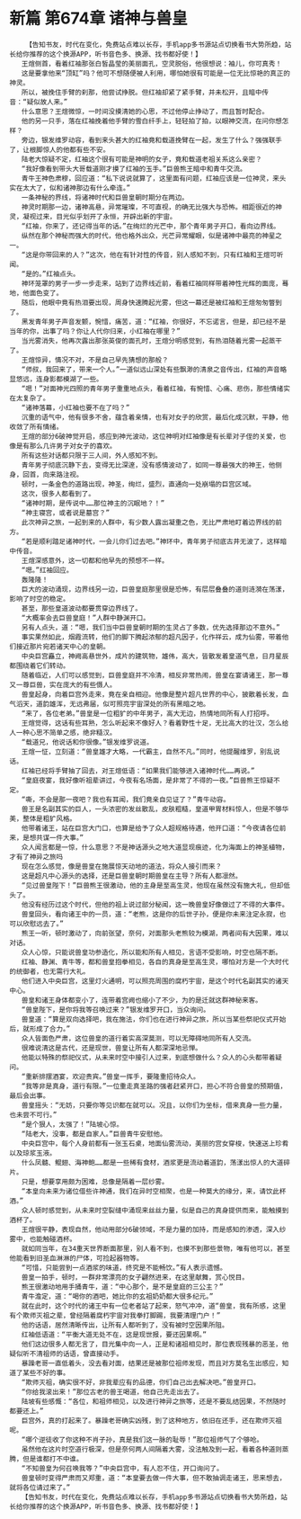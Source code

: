 # 新篇 第674章 诸神与兽皇
        【告知书友，时代在变化，免费站点难以长存，手机app多书源站点切换看书大势所趋，站长给你推荐的这个换源APP，听书音色多、换源、找书都好使！】
       王煊侧首，看着红袖那张白皙晶莹的美丽面孔，空灵脱俗，他很想说：袖儿，你可真秀！
       这是要拿他来“顶缸”吗？他可不想随便被人利用，哪怕她很有可能是一位无比惊艳的真正的神灵。
       所以，被挽住手臂的刹那，他尝试挣脱。但红袖却紧了紧手臂，并未松开，且暗中传音：“疑似故人来。”
       什么意思？王煊微惊，一时间没摸清她的心思，不过他停止挣动了，而且暂时配合。
       他的另一只手，落在红袖挽着他手臂的雪白纤手上，轻轻拍了拍，以眼神交流，在问你想怎样？
       旁边，银发维罗动容，看到来头甚大的红袖竟和载道挽臂在一起，发生了什么？强强联手了，让根脚惊人的他都有些不安。
       陆老大惊疑不定，红袖这个很有可能是神明的女子，竟和载道老祖关系这么亲密？
       “我好像看到带头大哥载道刚才摸了红袖的玉手。”巨兽熊王暗中和青牛交流。
       青牛王神色肃穆，回应道：“私下说说就算了，这里面有问题，红袖应该是一位神灵，来头实在太大了，似和诸神那边有什么牵连。”
       一条神秘的界线，将诸神时代和巨兽皇朝时期分在两边。
       神灵时期那一边，诸神高悬，异常璀璨，不可直视，的确无比强大与恐怖。相距很近的神灵，凝视过来，目光似乎划开了永恒，开辟出新的宇宙。
       “红袖，你来了，还记得当年的话。”在绚烂的光芒中，那个青年男子开口，看向边界线。
       纵然在那个神秘而强大的时代，他也格外出众，光芒异常耀眼，似是诸神中最亮的神星之一。
       “这是你带回来的人？”这次，他在有针对性的传音，别人感知不到，只有红袖和王煊可听闻。
       “是的。”红袖点头。
       神环笼罩的男子一步一步走来，站到了边界线近前，看着红袖同样带着神性光辉的面庞，蓦地，他面色变了。
       随后，他眼中竟有热泪要出现，周身快速腾起光雾，但这一幕还是被红袖和王煊匆匆瞥到了。
       黑发青年男子声音发颤，惋惜，痛苦，道：“红袖，你很好，不忘诺言，但是，却已经不是当年的你，出事了吗？你让人代你归来，小红袖在哪里？”
       当光雾消失，他再次露出那张英俊的面孔时，王煊分明感觉到，有热泪随着光雾一起蒸干了。
       王煊惊异，情况不对，不是自己早先猜想的那般？
       “师叔，我回来了，带来一个人。”一道似远山深处有些飘渺的清泉之音传出，红袖的声音略显悠远，连身影都模湖了一些。
       “嗯！”对面神光四照的青年男子重重地点头，看着红袖，有惋惜、心痛、悲伤，那些情绪实在太复杂了。
       “诸神落幕，小红袖也要不在了吗？”
       沉重的语气中，他有很多不舍，蕴含着亲情，也有对女子的欣赏，最后化成沉默，平静，他收敛了所有情绪。
       王煊的部分6破神觉开启，感应到神光波动，这位神明对红袖像是有长辈对子侄的关爱，也像是有那么几许男子对女子的喜欢。
       所有这些对话都只限于三人间，外人感知不到。
       青年男子彻底沉静下去，变得无比深邃，没有感情波动了，如同一尊最强大的神王，他侧身，回首，向来路注视。
       顿时，一条金色的道路出现，神圣，绚烂，盛烈，直通向一处崩塌的巨宫区域。
       这次，很多人都看到了。
       “诸神时期，是传说中……那位神主的沉眠地？！”
       “神主寝宫，或者说是墓宫？”
       此次神异之旅，一起到来的人群中，有少数人露出凝重之色，无比严肃地盯着边界线的前方。
       “若是顺利踏足诸神时代，一会儿你们过去吧。”神环中，青年男子彻底古井无波了，这样暗中传音。
       王煊深感意外，这一切都和他早先的预想不一样。
       “嗯。”红袖回应。
       轰隆隆！
       巨大的波动涌现，边界线另一边，巨兽皇庭那里很是恐怖，有层层叠叠的道则涟漪在荡漾，影响了时空的稳定。
       甚至，那些皇道波动都要贯穿边界线了。
       “大概率会去巨兽皇庭！”人群中静渊开口。
       另有人点头，道：“嗯，我们当中巨兽皇朝时期的生灵占了多数，优先选择那边不意外。”
       事实果然如此，烟霞流转，他们的脚下腾起浓郁的超凡因子，化作祥云，成为仙雾，带着他们接近那片宛若诸天中心的皇朝。
       中央巨宫矗立，神阙高悬世外，成片的建筑物，雄伟，高大，皆散发着皇道气息，日月星辰都围绕着它们转动。
       随着临近，人们可以感觉到，巨兽皇庭并不冷清，相反非常热闹，兽皇在宴请诸王，那一尊又一尊巨兽，实在庞大的有些慑人。
       兽皇起身，向着巨宫外走来，竟在亲自相迎。他像是整片超凡世界的中心，披散着长发，血气滔天，道韵雄浑，无远弗届，似可照亮宇宙深处的所有黑暗之地。
       “来了，各位老弟。”兽皇是一位粗犷的中年男子，高大无边，热情地同所有人打招呼。
       王煊觉得，这话有些耳熟，怎么听起来不像好人？看着野性十足，无比高大的壮汉，怎么给人一种心思不简单之感，绝非糙汉。
       “载道兄，他说话和你很像。”银发维罗说道。
       王煊一怔，立刻道：“兽皇雄才大略，一代霸主，自然不凡。”同时，他提醒维罗，别乱说话。
       红袖已经将手臂抽了回去，对王煊低语：“如果我们能够进入诸神时代……再说。”
       “皇庭夜宴，我好像听祖辈讲过，今夜有名场面，是非常了不得的一夜。”巨兽熊王惊疑不定。
       “嘶，不会是那一夜吧？我也有耳闻，我们竟亲自见证了？”青牛动容。
       兽王是名副其实的巨人，一头浓密的发丝散乱，皮肤粗糙，皇道甲胃材料惊人，但是不够华美，整体是粗犷风格。
       他带着诸王，站在巨宫大门口，也算是给予了众人超规格待遇，他开口道：“今夜请各位前来，是想共谋一件大事。”
       众人闻言都是一惊，什么意思？不是神话源头之地大道显现痕迹，化为海面上的神圣植物，才有了神异之旅吗
       现在怎么感觉，像是兽皇在施展惊天动地的道法，将众人接引而来？
       这是超凡中心源头的选择，还是巨兽皇朝时期兽皇在主导？所有人都凛然。
       “见过兽皇陛下！”巨兽熊王很激动，他的主身是至高生灵，他现在虽然没有施大礼，但却低头了。
       他没有经历过这个时代，但他的祖上说过部分秘闻，这一晚兽皇好像做过了不得的大事件。
       兽皇回头，看向诸王中的一员，道：“老熊，这是你的后世子孙，便是你未来注定永寂，也可以欣慰远去了。”
       熊王一听，顿时激动了，向前张望，奈何，对面那头老熊较为模湖，两者间有大因果，难以对话。
       众人心惊，只能说兽皇功参造化，所以能和所有人相见，言语不受影响，时空也隔不断。
       红袖、静渊、青牛等，都和兽皇抱拳相见，各自的真身是至高生灵，哪怕对方是一个大时代的统御者，也无需行大礼。
       他们进入中央巨宫，这里灯火通明，可以照亮周围的腐朽宇宙，是这个时代名副其实的诸天中心。
       兽皇和诸王身体都变小了，连带着宫阙也缩小了不少，为的是迁就这群神秘来客。
       “兽皇陛下，是你将我等召唤过来？”银发维罗开口，当众询问。
       兽皇道：“算是双向选择吧，我在施法，你们也在进行神异之旅，所以当某些祭祀仪式开始后，就形成了合力。”
       众人皆面色严肃，这位兽皇的道行着实高深莫测，可以无障碍地同所有人交流。
       很难说清这是古代，还是现世，兽皇让所有人都深深地忌惮。
       他能以特殊的祭祀仪式，从未来时空中接引人过来，到底想做什么？众人的心头都带着疑问。
       “重新排摆酒宴，欢迎贵宾。”兽皇一挥手，要隆重招待众人。
       “我等非是真身，道行有限。”一位重走真圣路的强者赶紧开口，担心不符合兽皇的预期值，最后会出事。
       兽皇摇头：“无妨，只要你等见识都在就可以。况且，以你们为坐标，借来真身一些力量，也未尝不可行。”
       “是个狠人，太强了！”陆坡心惊。
       “陆老大，没事，都是自家人。”巨兽青牛安慰他。
       中央巨宫中，每个人身前都有一张玉石桌，地面仙雾流动，美丽的宫女穿梭，快速送上珍肴以及琼浆玉液。
       什么凤髓、鲲翅、海神鲍……都是一些稀有食材，酒浆更是流动着道韵，荡漾出惊人的大道碎片。
       只是，想要享用颇为困难，总像是隔着一层纱雾。
       “本皇向未来为诸位借些许神通，我们在异时空相聚，也是一种莫大的缘分，来，请饮此杯酒。”
       众人顿时感觉到，从未来时空裂缝中涌现来丝丝力量，似是自己的真身提供而来，能触摸到酒杯了。
       王煊很平静，表现自然，他动用部分6破领域，不是力量的加持，而是感知的渗透，深入纱雾中，也能触碰酒杯。
       就如同当年，在34重天世界断面那里，别人看不到，也摸不到那些景物，唯有他可以，甚至他能看到旧圣血淋淋的尸体，可捡起器物等。
       “可惜，只能尝到一点酒浆的味道，终究是不能畅饮。”有人表示遗憾。
       兽皇一拍手，顿时，一群非常漂亮的女子翩然进来，在这里献舞，赏心悦目。
       熊王很激动地用手捅青牛，道：“中心那个，是不是皇庭的三公主？”
       青牛澹定，道：“喝你的酒吧，她比你的玄祖奶奶都大很多纪元。”
       就在此时，这个时代的诸王中有一位老者站了起来，怒气冲冲，道“兽皇，我有所感，这里有个欺师灭祖之辈，曾经隔着腐朽宇宙对我拳打脚踢，我要清理门户！”
       他的话语，居然清晰传出，让所有人都听到了，没有被时空因果所阻。
       红袖低语道：“平衡大道无处不在，这是现世报，要还因果啊。”
       他们这边很多人都无言了，目光集中向一人，正是和诸祖相见时，那位表现残暴的恶圣，他疑似听不清祖师的话语，曾直接动手。
       暴躁老哥一直低着头，没去看对面，结果还是被那位祖师发现，而且对方莫名生出感应，知道了某些不好的事。
       “欺师灭祖，确实很不好，非我辈应有的品德，你们自己出去解决吧。”兽皇开口。
       “你给我滚出来！”那位古老的兽王喝道，他自己先走出去了。
       陆坡有些感慨：“各位，和祖师相见，以及进行神异之旅等，还是不要乱结因果，不然随时都要还上。”
       巨宫外，真的打起来了。暴躁老哥确实凶残，到了这种地方，依旧在还手，还在欺师灭祖呢。
       “哪个逆徒收了你这种不肖子孙，真是我们这一脉的耻辱！”那位祖师气了个够呛。
       虽然他在这片时空道行极深，但是奈何两人间隔着大雾，没法触及到一起，看着各种道则蒸腾，但是谁都打不中谁。
       “不知兽皇为何召唤我等？”中央巨宫中，有人忍不住，开口询问了。
       兽皇顿时变得严肃而又郑重，道：“本皇要去做一件大事，但不敢抽调走诸王，思来想去，就将各位请过来了。”
       【告知书友，时代在变化，免费站点难以长存，手机app多书源站点切换看书大势所趋，站长给你推荐的这个换源APP，听书音色多、换源、找书都好使！】